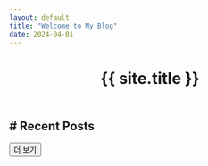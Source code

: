 ```yaml
---
layout: default
title: "Welcome to My Blog"
date: 2024-04-01
---
```


<header>
  <h1>{{ site.title }}</h1>      
</header>
<main class="post-content">
  <h2># Recent Posts</h2>

  <ul id="post-list"></ul>

  <button id="load-more">더 보기</button>
</main>
<script>
let posts = [];
let currentIndex = 0;
const postsPerPage = 5;

const tagsSet = new Set();

function getQueryParam(name) {
  const url = new URL(window.location.href);
  return url.searchParams.get(name);
}

function loadFilteredOrAllPosts() {
  const selectedTag = getQueryParam('tag');

  if (selectedTag) {
    const filtered = posts.filter(post => post.tags.includes(selectedTag));
    renderPosts(filtered);
  } else {
    renderPosts(posts);
  }
}

async function loadPosts() {
  if (posts.length === 0) {
    const res = await fetch('/posts.json');
    posts = await res.json();

    posts.forEach(post => {
      post.tags.forEach(tag => tagsSet.add(tag));
    });

    renderFilters();
  }

  loadFilteredOrAllPosts();
}

function renderFilters() {
  const tagList = document.getElementById('tag-list');

  tagsSet.forEach(tag => {
    const li = document.createElement('li');
    li.innerHTML = `<a href="?tag=${encodeURIComponent(tag)}">${tag}</a>`;
    tagList.appendChild(li);
  });
}

function renderPosts(list = posts) {
  const container = document.getElementById('post-list');
  container.innerHTML = '';

  const nextPosts = list.slice(0, postsPerPage);
  nextPosts.forEach(post => {
    const li = document.createElement('li');
    li.innerHTML = `
      <a href="${post.url}">${post.title}</a> - <small>${new Date(post.date).toLocaleDateString()}</small>
      <p>${post.excerpt}</p>
      <div class="meta">
        <span>🏷️ ${post.tags.join(', ')}</span>
      </div>
      <hr/>
    `;
    container.appendChild(li);
  });

  const moreBtn = document.getElementById('load-more');
  moreBtn.style.display = list.length > postsPerPage ? 'block' : 'none';
}

function filterBy(type, value) {
  const filtered = posts.filter(post => {
    return post.tags.includes(value); // 카테고리 제거됨
  });
  renderPosts(filtered);
}

document.getElementById('load-more').addEventListener('click', loadPosts);
window.addEventListener('DOMContentLoaded', loadPosts);
</script>